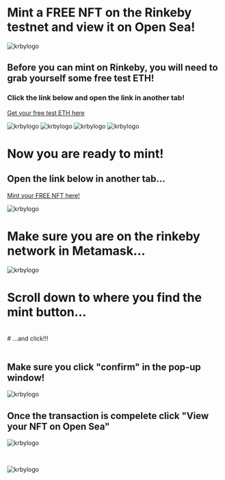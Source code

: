 # Mint a FREE NFT on the Rinkeby testnet and view it on Open Sea!


![krbylogo](krby_punks/images/mainpage.png)


## Before you can mint on Rinkeby, you will need to grab yourself some free test ETH!
### Click the link below and open the link in another tab! 
[Get your free test ETH here](https://faucets.chain.link/rinkeby)


![krbylogo](krby_punks/images/testlink.png)
![krbylogo](krby_punks/images/requestlink.png)
![krbylogo](krby_punks/images/waiting.png)
![krbylogo](krby_punks/images/requestcomplete.png)


# Now you are ready to mint!
## Open the link below in another tab...

[Mint your FREE NFT here!](https://small-lake-3458.on.fleek.co/)


![krbylogo](krby_punks/images/scrolldown.png)


# Make sure you are on the rinkeby network in Metamask...


![krbylogo](krby_punks/images/networks.png)


# Scroll down to where you find the mint button...
<!---![krbylogo](krby_punks/images/mintyournftin.png)--->
<br>
# ...and click!!!
<br>
<br>

## Make sure you click "confirm" in the pop-up window!

![krbylogo](krby_punks/images/metamask1.png)



## Once the transaction is compelete click "View your NFT on Open Sea"


![krbylogo](krby_punks/images/viewonopensea2.png)


<br>

![krbylogo](krby_punks/images/punkonopensea.png)






